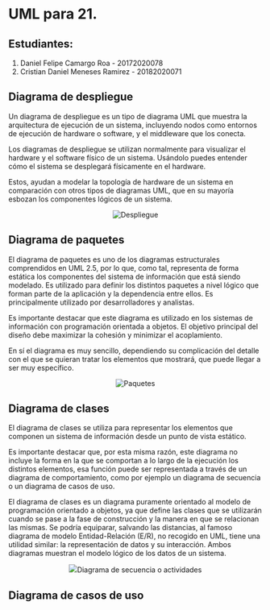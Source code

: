 # UML para 21.

## Estudiantes:

1) Daniel Felipe Camargo Roa - 20172020078
2) Cristian Daniel Meneses Ramirez - 20182020071

## Diagrama de despliegue
Un diagrama de despliegue es un tipo de diagrama UML que muestra la arquitectura de ejecución de un sistema, incluyendo nodos como entornos de ejecución de hardware o software, y el middleware que los conecta.

Los diagramas de despliegue se utilizan normalmente para visualizar el hardware y el software físico de un sistema. Usándolo puedes entender cómo el sistema se desplegará físicamente en el hardware.

Estos, ayudan a modelar la topología de hardware de un sistema en comparación con otros tipos de diagramas UML, que en su mayoría esbozan los componentes lógicos de un sistema.

<p align="center"> 
    <img src="https://user-images.githubusercontent.com/36264295/134115455-8f01b304-3b33-476a-8f3f-c3257c01fe98.png" alt="Despliegue">
 </p>

## Diagrama de paquetes
El diagrama de paquetes es uno de los diagramas estructurales comprendidos en UML 2.5, por lo que, como tal, representa de forma estática los componentes del sistema de información que está siendo modelado. Es utilizado para definir los distintos paquetes a nivel lógico que forman parte de la aplicación y la dependencia entre ellos. Es principalmente utilizado por desarrolladores y analistas.

Es importante destacar que este diagrama es utilizado en los sistemas de información con programación orientada a objetos. El objetivo principal del diseño debe maximizar la cohesión y minimizar el acoplamiento.

En sí el diagrama es muy sencillo, dependiendo su complicación del detalle con el que se quieran tratar los elementos que mostrará, que puede llegar a ser muy específico.

<p align="center"> 
    <img src="https://user-images.githubusercontent.com/36264295/134115928-9724a6c6-4813-4699-8dba-2849a4e5f6d2.png" alt="Paquetes">
 </p>
 
## Diagrama de clases
El diagrama de clases se utiliza para representar los elementos que componen un sistema de información desde un punto de vista estático.

Es importante destacar que, por esta misma razón, este diagrama no incluye la forma en la que se comportan a lo largo de la ejecución los distintos elementos, esa función puede ser representada a través de un diagrama de comportamiento, como por ejemplo un diagrama de secuencia o un diagrama de casos de uso.

El diagrama de clases es un diagrama puramente orientado al modelo de programación orientado a objetos, ya que define las clases que se utilizarán cuando se pase a la fase de construcción y la manera en que se relacionan las mismas. Se podría equiparar, salvando las distancias, al famoso diagrama de modelo Entidad-Relación (E/R), no recogido en UML, tiene una utilidad similar: la representación de datos y su interacción. Ambos diagramas muestran el modelo lógico de los datos de un sistema.

<p align="center"> 
    <img src="https://user-images.githubusercontent.com/36264295/134116250-39c761a9-81b4-4a81-894b-889ad1cc2c96.png>
 </p>

## Diagrama de secuencia o actividades

## Diagrama de casos de uso
